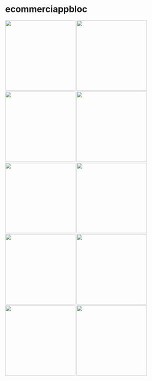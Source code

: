 # ecommerciappbloc
<img src="https://user-images.githubusercontent.com/115031668/236806064-8b2db324-bd95-4131-ad89-8da4bdff683f.png" width="225"/> <img src="https://user-images.githubusercontent.com/115031668/236806083-c0d4c1a5-96ba-471b-ba58-37c9618da319.png" width="225"/> <img src="https://user-images.githubusercontent.com/115031668/236806086-8f973f7d-653b-4f10-8ac5-68e5880eb53d.png" width="225"/> <img src="https://user-images.githubusercontent.com/115031668/236806108-d625c74c-1d11-4309-bcc5-8b8e1428f560.png" width="225"/> <img src="https://user-images.githubusercontent.com/115031668/236806111-b85874c1-081e-40cf-8772-14f63e756b90.png" width="225"/> <img src="https://user-images.githubusercontent.com/115031668/236806116-b5f3f020-cbbd-4b29-8f9f-85c75058135a.png" width="225"/> <img src="https://user-images.githubusercontent.com/115031668/236806130-7abe8964-4bc5-427b-b6ff-dc8014ce6ddc.png" width="225"/> <img src="https://user-images.githubusercontent.com/115031668/236806145-b47ed241-94ff-4c56-a80f-4b7707a5fb09.png" width="225"/> <img src="https://user-images.githubusercontent.com/115031668/236806158-c6087a7b-3ce9-4db6-a674-cff0777f88bb.png" width="225"/> <img src="https://user-images.githubusercontent.com/115031668/236806164-7516a890-a00a-48bf-b382-375e5968ab65.png" width="225"/>
